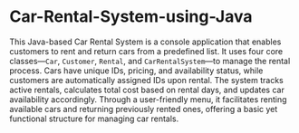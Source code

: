 # Car-Rental-System-using-Java



This Java-based Car Rental System is a console application that enables customers to rent and return cars from a predefined list. It uses four core classes—`Car`, `Customer`, `Rental`, and `CarRentalSystem`—to manage the rental process. Cars have unique IDs, pricing, and availability status, while customers are automatically assigned IDs upon rental. The system tracks active rentals, calculates total cost based on rental days, and updates car availability accordingly. Through a user-friendly menu, it facilitates renting available cars and returning previously rented ones, offering a basic yet functional structure for managing car rentals.
